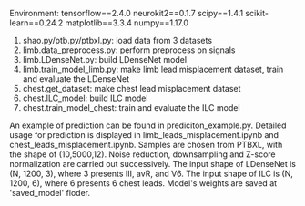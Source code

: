 Environment:
tensorflow==2.4.0
neurokit2==0.1.7
scipy==1.4.1
scikit-learn==0.24.2
matplotlib==3.3.4
numpy==1.17.0

1. shao.py/ptb.py/ptbxl.py: load data from 3 datasets
2. limb.data_preprocess.py: perform preprocess on signals
3. limb.LDenseNet.py: build LDenseNet model
4. limb.train_model_limb.py: make limb lead misplacement dataset, train and evaluate the LDenseNet 
5. chest.get_dataset: make chest lead misplacement dataset
6. chest.ILC_model: build ILC model
7. chest.train_model_chest: train and evaluate the ILC model

An example of prediction can be found in prediciton_example.py. Detailed usage for prediction is displayed in limb_leads_misplacement.ipynb and chest_leads_misplacement.ipynb. 
Samples are chosen from PTBXL, with the shape of (10,5000,12). Noise reduction, downsampling and Z-score normalization are carried out successively.
The input shape of LDenseNet is (N, 1200, 3), where 3 presents Ⅲ, avR, and V6. The input shape of ILC is (N, 1200, 6), where 6 presents 6 chest leads.
Model's weights are saved at 'saved_model' floder.
